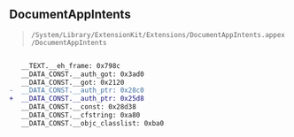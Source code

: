 ## DocumentAppIntents

> `/System/Library/ExtensionKit/Extensions/DocumentAppIntents.appex/DocumentAppIntents`

```diff

   __TEXT.__eh_frame: 0x798c
   __DATA_CONST.__auth_got: 0x3ad0
   __DATA_CONST.__got: 0x2120
-  __DATA_CONST.__auth_ptr: 0x28c0
+  __DATA_CONST.__auth_ptr: 0x25d8
   __DATA_CONST.__const: 0x28d38
   __DATA_CONST.__cfstring: 0xa80
   __DATA_CONST.__objc_classlist: 0xba0

```
